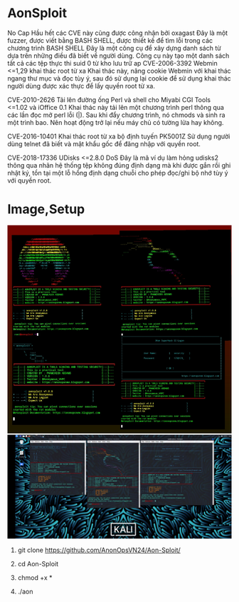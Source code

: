 # AonSploit
No Cap
Hầu hết các CVE này cũng được công nhận bởi oxagast
Đây là một fuzzer, được viết bằng BASH SHELL, được thiết kế để tìm lỗi trong các chương trình BASH SHELL
Đây là một công cụ để xây dựng danh sách từ dựa trên những điều đã biết về người dùng.
Công cụ này tạo một danh sách tất cả các tệp thực thi suid 0 từ kho lưu trữ ap
CVE-2006-3392
Webmin <=1,29 khai thác root từ xa
Khai thác này, nâng cookie Webmin với khai thác ngang thư mục và đọc tùy ý, sau đó sử dụng lại cookie để sử dụng khai thác người dùng được xác thực để lấy quyền root từ xa.

CVE-2010-2626
Tải lên đường ống Perl và shell cho Miyabi CGI Tools <=1.02 và iOffice 0.1
Khai thác này tải lên một chương trình perl thông qua các lần đọc mở perl lỗi (|). Sau khi đẩy chương trình, nó chmods và sinh ra một trình bao. Nên hoạt động trở lại nếu máy chủ có tường lửa hay không.

CVE-2016-10401
Khai thác root từ xa bộ định tuyến PK5001Z
Sử dụng người dùng telnet đã biết và mật khẩu gốc để đăng nhập với quyền root.

CVE-2018-17336
UDisks <=2.8.0 DoS
Đây là mã ví dụ làm hỏng udisks2 thông qua nhãn hệ thống tệp không đúng định dạng mà khi được gắn rồi ghi nhật ký, tồn tại một lỗ hổng định dạng chuỗi cho phép đọc/ghi bộ nhớ tùy ý với quyền root.
# Image,Setup
<img src="https://raw.githubusercontent.com/AnonOpsVN24/Aon-Sploit/main/Screenshot_2023-02-02-22-30-24-33.jpg" >
<img src="https://raw.githubusercontent.com/AnonOpsVN24/Aon-Sploit/main/Screenshot_2023-02-02-20-59-19-52_30a42d6a209f6598350fa5f61642e1a9.jpg" >

1. git clone https://github.com/AnonOpsVN24/Aon-Sploit/

2. cd Aon-Sploit

3. chmod +x *

4. ./aon
